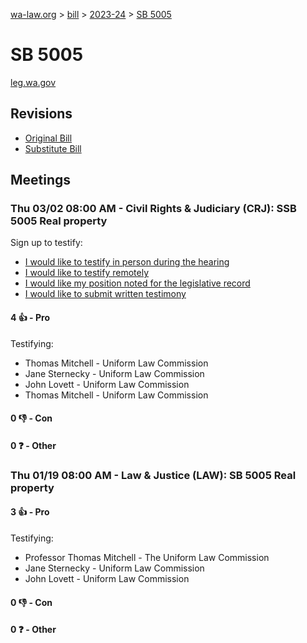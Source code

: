 [wa-law.org](/) > [bill](/bill/) > [2023-24](/bill/2023-24/) > [SB 5005](/bill/2023-24/sb/5005/)

# SB 5005
[leg.wa.gov](https://app.leg.wa.gov/billsummary?BillNumber=5005&Year=2023&Initiative=false)

## Revisions
* [Original Bill](1/)
* [Substitute Bill](S/)

## Meetings
### Thu 03/02 08:00 AM - Civil Rights & Judiciary (CRJ): SSB 5005 Real property
Sign up to testify:
* [I would like to testify in person during the hearing](https://app.leg.wa.gov/csi/Testifier/Add?chamber=House&mId=30871&aId=152729&caId=21837&tId=1)
* [I would like to testify remotely](https://app.leg.wa.gov/csi/Testifier/Add?chamber=House&mId=30871&aId=152729&caId=21837&tId=2)
* [I would like my position noted for the legislative record](https://app.leg.wa.gov/csi/Testifier/Add?chamber=House&mId=30871&aId=152729&caId=21837&tId=3)
* [I would like to submit written testimony](https://app.leg.wa.gov/csi/Testifier/Add?chamber=House&mId=30871&aId=152729&caId=21837&tId=4)

#### 4 👍 - Pro
Testifying:
* Thomas Mitchell - Uniform Law Commission
* Jane Sternecky - Uniform Law Commission
* John Lovett - Uniform Law Commission
* Thomas Mitchell - Uniform Law Commission

#### 0 👎 - Con

#### 0 ❓ - Other

### Thu 01/19 08:00 AM - Law & Justice (LAW): SB 5005 Real property
#### 3 👍 - Pro
Testifying:
* Professor Thomas Mitchell - The Uniform Law Commission
* Jane Sternecky - Uniform Law Commission
* John Lovett - Uniform Law Commission

#### 0 👎 - Con

#### 0 ❓ - Other

